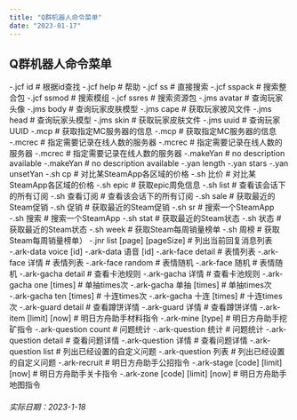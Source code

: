 ```yaml
---
title: "Q群机器人命令菜单"
date: "2023-01-17"
---
```


## Q群机器人命令菜单

-.jcf id # 根据id查找
-.jcf help # 帮助
-.jcf ss # 直接搜索
-.jcf sspack # 搜索整合包
-.jcf ssmod # 搜索模组
-.jcf ssres # 搜索资源包
-.jms avatar # 查询玩家头像
-.jms body # 查询玩家皮肤模型
-.jms cape # 获取玩家披风文件
-.jms head # 查询玩家头模型
-.jms skin # 获取玩家皮肤文件
-.jms uuid # 查询玩家UUID
-.mcp # 获取指定MC服务器的信息
-.mcp # 获取指定MC服务器的信息
-.mcrec # 指定需要记录在线人数的服务器
-.mcrec # 指定需要记录在线人数的服务器
-.mcrec # 指定需要记录在线人数的服务器
-.makeYan # no description available
-.makeYan # no description available
-.yan length
-.yan stars
-.yan unsetYan
-.sh cp # 对比某SteamApp各区域的价格
-.sh 比价 # 对比某SteamApp各区域的价格
-.sh epic # 获取epic周免信息
-.sh list # 查看该会话下的所有订阅
-.sh 查看订阅 # 查看该会话下的所有订阅
-.sh sale # 获取最近的Steam促销
-.sh 促销 # 获取最近的Steam促销
-.sh sr # 搜索一个SteamApp
-.sh 搜索 # 搜索一个SteamApp
-.sh stat # 获取最近的Steam状态
-.sh 状态 # 获取最近的Steam状态
-.sh week # 获取Steam每周销量榜单
-.sh 周榜 # 获取Steam每周销量榜单）
-.jnr list [page] [pageSize] # 列出当前回复消息列表
-.ark-data voice [id]
-.ark-data 语音 [id]
-.ark-face detail # 表情列表
-.ark-face 详情 # 表情列表
-.ark-face random # 表情随机
-.ark-face 随机 # 表情随机
-.ark-gacha detail # 查看卡池规则
-.ark-gacha 详情 # 查看卡池规则
-.ark-gacha one [times] # 单抽times次
-.ark-gacha 单抽 [times] # 单抽times次
-.ark-gacha ten [times] # 十连times次
-.ark-gacha 十连 [times] # 十连times次
-.ark-guard detail # 查看蹲饼详情
-.ark-guard 详情 # 查看蹲饼详情
-.ark-item [limit] [now] # 明日方舟助手材料指令
-.ark-mine [type] # 明日方舟助手挖矿指令
-.ark-question count # 问题统计
-.ark-question 统计 # 问题统计
-.ark-question detail # 查看问题详情
-.ark-question 详情 # 查看问题详情
-.ark-question list # 列出已经设置的自定义问题
-.ark-question 列表 # 列出已经设置的自定义问题
-.ark-recruit # 明日方舟助手公招指令
-.ark-stage [code] [limit] [now] # 明日方舟助手关卡指令
-.ark-zone [code] [limit] [now] # 明日方舟助手地图指令
###### 实际日期：2023-1-18

